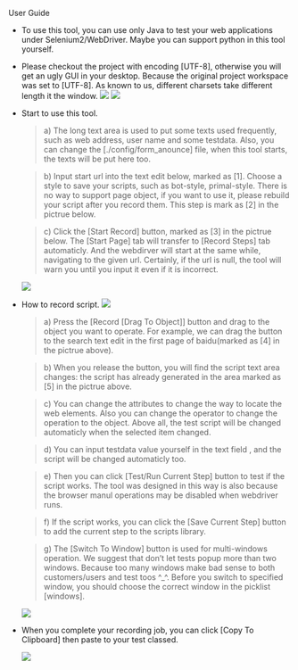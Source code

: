 User Guide

* To use this tool, you can use only Java to test your web applications under Selenium2/WebDriver. Maybe you can support python in this tool yourself.

* Please checkout the project with encoding [UTF-8], otherwise you will get an ugly GUI in your desktop. Because the original project workspace was set to [UTF-8]. As known to us, different charsets take different length it the window. 
	<img src="https://github.com/fudax/selenium_recorder/blob/master/doc/1.png"></img>
	<img src="https://github.com/fudax/selenium_recorder/blob/master/doc/2.png"></img>
  
* Start to use this tool.
	
	>a) The long text area is used to put some texts used frequently, such as web address, user name and some testdata. Also, you can change the [./config/form_anounce] file, when this tool starts, the texts will be put here too.

	>b) Input start url into the text edit below, marked as [1]. Choose a style to save your scripts, such as bot-style, primal-style. There is no way to support page object, if you want to use it, please rebuild your script after you record them. This step is mark as [2] in the pictrue below.

	>c) Click the [Start Record] button, marked as [3] in the pictrue below. The [Start Page] tab will transfer to [Record Steps] tab automaticly. And the webdirver will start at the same while, navigating to the given url. Certainly, if the url is null, the tool will warn you until you input it even if it is incorrect.
	
	<img src="https://github.com/fudax/selenium_recorder/blob/master/doc/3.png"></img>
 
* How to record script.
	<img src="https://github.com/fudax/selenium_recorder/blob/master/doc/4.png"></img>
	
	>a) Press the [Record [Drag To Object]] button and drag to the object you want to operate. For example, we can drag the button to the search text edit in the first page of baidu(marked as [4] in the pictrue above).
    
	>b) When you release the button, you will find the script text area changes: the script has already generated in the area marked as [5] in the pictrue above.
    
	>c) You can change the attributes to change the way to locate the web elements. Also you can change the operator to change the operation to the object. Above all, the test script will be changed automaticly when the selected item changed.
    
	>d) You can input testdata value yourself in the text field , and the script will be changed automaticly too.
    
	>e) Then you can click [Test/Run Current Step] button to test if the script works. The tool was designed in this way is also because the browser manul operations may be disabled when webdriver runs.
    
	>f) If the script works, you can click the [Save Current Step] button to add the current step to the scripts library.
    
	>g) The [Switch To Window] button is used for multi-windows operation. We suggest that don’t let tests popup more than two windows. Because too many windows make bad sense to both customers/users and test toos ^_^. Before you switch to specified window, you should choose the correct window in the picklist [windows].
	
	<img src="https://github.com/fudax/selenium_recorder/blob/master/doc/5.png"></img>
 
* When you complete your recording job, you can click [Copy To Clipboard] then paste to your test classed.

	<img src="https://github.com/fudax/selenium_recorder/blob/master/doc/6.png"></img>
